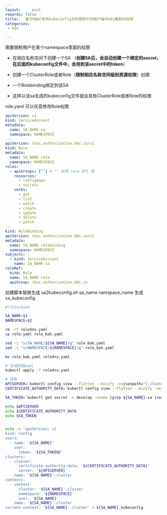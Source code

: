 ```yaml
---
layout:     post
rewards: false
title:   基于RBAC使用kubeconfig文件限制不同用户操作k8s集群的权限
categories:
 - k8s

---
```


需要限制用户在某个namespace里面的权限

-  在相应名称空间下创建一个SA （**创建SA后，会自动创建一个绑定的secret，在后面的kubeconfig文件中，会用到该secret中的token**）

- 创建一个ClusterRole或者Role（**限制相应名称空间级别资源权限**）创建
- 一个Rolebinding绑定到该SA
- 这样以该sa生成的kubeconfig文件就会具有ClusterRole或者Role的权限



role.yaml  可以任意修改Role权限

```yaml
apiVersion: v1
kind: ServiceAccount
metadata:
  name: SA_NAME-sa
  namespace: NAMESPACE
---
apiVersion: rbac.authorization.k8s.io/v1
kind: Role
metadata:
  name: SA_NAME-role
  namespace: NAMESPACE
rules:
  - apiGroups: [""] # "" 标明 core API 组
    resources:
      - configmaps
      - secrets
    verbs:
      - get
      - list
      - watch
      - create
      - update
      - delete
      - patch
---
kind: RoleBinding
apiVersion: rbac.authorization.k8s.io/v1
metadata:
  name: SA_NAME-rolebinding
  namespace: NAMESPACE
subjects:
  - kind: ServiceAccount
    name: SA_NAME-sa
roleRef:
  kind: Role
  name: SA_NAME-role
  apiGroup: rbac.authorization.k8s.io

```



创建脚本替换生成 sa2kubeconfig.sh sa_name namspace_name  生成xx_kubeconfig

```sh
#!/bin/bash

SA_NAME=$1
NAMESPACE=$2

rm -rf role4ns.yaml
cp role.yaml role_bak.yaml

sed -i "s/SA_NAME/${SA_NAME}/g" role_bak.yaml
sed -i "s/NAMESPACE/${NAMESPACE}/g" role_bak.yaml

mv role_bak.yaml role4ns.yaml

# 生成权限yaml
kubectl apply -f role4ns.yaml

# 获取
APISERVER=`kubectl config view --flatten --minify -o=jsonpath="{.clusters[0].cluster.server}"`
CERTIFICATE_AUTHORITY_DATA=`kubectl config view --flatten --minify -o=jsonpath="{.clusters[0].cluster.certificate-authority-data}"`

SA_TOKEN=`kubectl get secret -n develop -oname |grep ${SA_NAME}-sa |xargs kubectl describe -n ${NAMESPACE} |grep token: |awk '{print $2}'`

echo $APISERVER
echo $CERTIFICATE_AUTHORITY_DATA
echo $SA_TOKEN


echo -e 'apiVersion: v1
kind: Config
users:
  - name: '${SA_NAME}'
    user:
      token: '${SA_TOKEN}'
clusters:
  - cluster:
      certificate-authority-data: '${CERTIFICATE_AUTHORITY_DATA}'
      server: '${APISERVER}'
    name: '${SA_NAME}'-cluster
contexts:
  - context:
      cluster: '${SA_NAME}'-cluster
      namespace: '${NAMESPACE}'
      user: '${SA_NAME}'
    name: '${SA_NAME}'-cluster
current-context: '${SA_NAME}'-cluster' > ${SA_NAME}_kubeconfig
```

